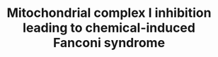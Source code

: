 ---
annotations:
- id: PW:0000262
  parent: classic metabolic pathway
  type: Pathway Ontology
  value: altered metabolic pathway
- id: PW:0000013
  parent: disease pathway
  type: Pathway Ontology
  value: disease pathway
- id: DOID:1062
  type: Disease Ontology
  value: Fanconi syndrome
authors:
- Marvin M2
- Egonw
- Eweitz
- Finterly
- Mkutmon
citedin: ''
communities:
- AOP
description: 'This pathway is a meta-pathway that represents an updated version of
  the Adverse Outcome Pathway 276: Inhibition of complex I of the electron transport
  chain leading to chemical induced Fanconi syndrome (https://aopwiki.org/aops/276).
  All Key Events are present as Key Event nodes, with their corresponding molecular
  pathways as pathway nodes.'
last-edited: 2024-03-27
ndex: 17989f34-8b73-11eb-9e72-0ac135e8bacf
organisms:
- Homo sapiens
redirect_from:
- /index.php/Pathway:WP4944
- /instance/WP4944
- /instance/WP4944_r129304
revision: r129304
schema-jsonld:
- '@context': https://schema.org/
  '@id': https://wikipathways.github.io/pathways/WP4944.html
  '@type': Dataset
  creator:
    '@type': Organization
    name: WikiPathways
  description: 'This pathway is a meta-pathway that represents an updated version
    of the Adverse Outcome Pathway 276: Inhibition of complex I of the electron transport
    chain leading to chemical induced Fanconi syndrome (https://aopwiki.org/aops/276).
    All Key Events are present as Key Event nodes, with their corresponding molecular
    pathways as pathway nodes.'
  keywords:
  - Deguelin
  license: CC0
  name: Mitochondrial complex I inhibition leading to chemical-induced Fanconi syndrome
seo: CreativeWork
title: Mitochondrial complex I inhibition leading to chemical-induced Fanconi syndrome
wpid: WP4944
---